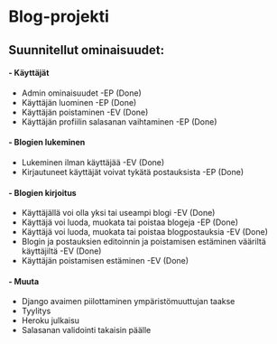 # Blog-projekti
## Suunnitellut ominaisuudet:

#### - Käyttäjät
- Admin ominaisuudet -EP (Done)
- Käyttäjän luominen -EP (Done)
- Käyttäjän poistaminen -EV (Done)
- Käyttäjän profiilin salasanan vaihtaminen -EP (Done)

#### - Blogien lukeminen
- Lukeminen ilman käyttäjää -EV (Done)
- Kirjautuneet käyttäjät voivat tykätä postauksista -EP (Done)

#### - Blogien kirjoitus
- Käyttäjällä voi olla yksi tai useampi blogi -EV (Done)
- Käyttäjä voi luoda, muokata tai poistaa blogeja -EP (Done)
- Käyttäjä voi luoda, muokata tai poistaa blogpostauksia -EV (Done)
- Blogin ja postauksien editoinnin ja poistamisen estäminen vääriltä käyttäjiltä -EV (Done)
- Käyttäjän poistamisen estäminen -EV (Done)

#### - Muuta
- Django avaimen piilottaminen ympäristömuuttujan taakse
- Tyylitys
- Heroku julkaisu
- Salasanan validointi takaisin päälle